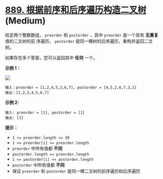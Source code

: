 # [889. 根据前序和后序遍历构造二叉树][link] (Medium)

[link]: https://leetcode.cn/problems/construct-binary-tree-from-preorder-and-postorder-traversal/

给定两个整数数组， `preorder` 和 `postorder` ，其中 `preorder` 是一个具有 **无重复** 值的二叉树的前
序遍历， `postorder` 是同一棵树的后序遍历，重构并返回二叉树。

如果存在多个答案，您可以返回其中 **任何** 一个。

**示例 1：**

![](https://assets.leetcode.com/uploads/2021/07/24/lc-prepost.jpg)

```
输入：preorder = [1,2,4,5,3,6,7], postorder = [4,5,2,6,7,3,1]
输出：[1,2,3,4,5,6,7]

```

**示例 2:**

```
输入: preorder = [1], postorder = [1]
输出: [1]

```

**提示：**

- `1 <= preorder.length <= 30`
- `1 <= preorder[i] <= preorder.length`
- `preorder` 中所有值都 **不同**
- `postorder.length == preorder.length`
- `1 <= postorder[i] <= postorder.length`
- `postorder` 中所有值都 **不同**
- 保证 `preorder` 和 `postorder` 是同一棵二叉树的前序遍历和后序遍历
